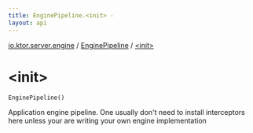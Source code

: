 ```yaml
---
title: EnginePipeline.<init> - 
layout: api
---
```


<div class='api-docs-breadcrumbs'><a href="../index.html">io.ktor.server.engine</a> / <a href="index.html">EnginePipeline</a> / <a href="./-init-.html">&lt;init&gt;</a></div>

# &lt;init&gt;

<div class="signature"><code><span class="identifier">EnginePipeline</span><span class="symbol">(</span><span class="symbol">)</span></code></div>

Application engine pipeline. One usually don't need to install interceptors here unless your are writing
your own engine implementation

